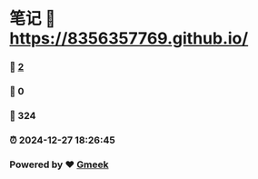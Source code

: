 # 笔记 :link: https://8356357769.github.io/ 
### :page_facing_up: [2](https://8356357769.github.io//tag.html) 
### :speech_balloon: 0 
### :hibiscus: 324 
### :alarm_clock: 2024-12-27 18:26:45 
### Powered by :heart: [Gmeek](https://github.com/Meekdai/Gmeek)
